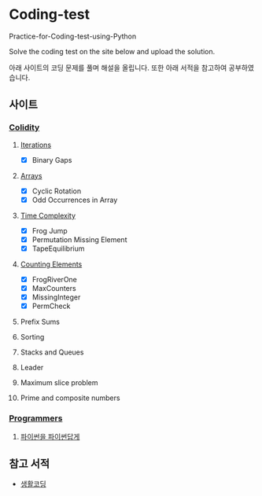 # Coding-test

Practice-for-Coding-test-using-Python

Solve the coding test on the site below and upload the solution.

아래 사이트의 코딩 문제를 풀며 해설을 올립니다.
또한 아래 서적을 참고하여 공부하였습니다.

## 사이트
### [Colidity](https://app.codility.com/programmers/lessons/)
1. [Iterations](https://codility.com/media/train/Iterations.pdf)
    - [x] Binary Gaps
1. [Arrays](https://codility.com/media/train/0-Arrays.pdf)
    - [x] Cyclic Rotation
    - [x] Odd Occurrences in Array
1. [Time Complexity](https://codility.com/media/train/1-TimeComplexity.pdf)
    - [x] Frog Jump
    - [x] Permutation Missing Element
    - [x] TapeEquilibrium
1. [Counting Elements](https://codility.com/media/train/2-CountingElements.pdf)
    - [x] FrogRiverOne
    - [x] MaxCounters
    - [x] MissingInteger
    - [x] PermCheck

1. Prefix Sums

1. Sorting

1. Stacks and Queues

1. Leader

1. Maximum slice problem

1. Prime and composite numbers

### [Programmers](https://programmers.co.kr/)

1. [파이썬을 파이썬답게](https://programmers.co.kr/learn/courses/4008)



## 참고 서적
+ [생활코딩](http://www.yes24.com/Product/Goods/89837435)
